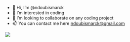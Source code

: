 - 👋 Hi, I’m @ndoubismarck
- 👀 I’m interested in coding 
- 💞️ I’m looking to collaborate on any coding project
- 📫 You can contact me here ndoubismarck@gmail.com
  
![](https://komarev.com/ghpvc/?username=your-github-username)

<!---
ndoubismarck/ndoubismarck is a ✨ special ✨ repository because its `README.md` (this file) appears on your GitHub profile.
You can click the Preview link to take a look at your changes.
--->
